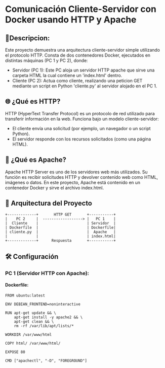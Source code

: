 # Comunicación Cliente-Servidor con Docker usando HTTP y Apache
## 📌Descripcion:
Este proyecto demuestra una arquitectura cliente-servidor simple utilizando el protocolo HTTP. Consta de dos contenedores Docker, ejecutados en distintas máquinas (PC 1 y PC 2), donde:
- Servidor (PC 1): Este PC aloja un servidor HTTP apache que sirve una carpeta HTML la cual contiene un 'index.html' dentro.
- Cliente (PC 2): Actua como cliente, realizando una peticion GET mediante un script en Python 'cliente.py' al servidor alojado en el PC 1.
## 🌐 ¿Qué es HTTP?
HTTP (HyperText Transfer Protocol) es un protocolo de red utilizado para transferir información en la web. Funciona bajo un modelo cliente-servidor:
- El cliente envía una solicitud (por ejemplo, un navegador o un script Python).
- El servidor responde con los recursos solicitados (como una página HTML).
## 🧱 ¿Qué es Apache?
Apache HTTP Server es uno de los servidores web más utilizados. Su función es recibir solicitudes HTTP y devolver contenido web como HTML, imágenes o datos. En este proyecto, Apache está contenido en un contenedor Docker y sirve el archivo index.html.
## 🐳 Arquitectura del Proyecto
```
+-------------+       HTTP GET       +-----------+
|    PC 2     |  ------------------> |   PC 1    |
|  Cliente    |                      | Servidor  |
| Dockerfile  |                      | Dockerfile|
| cliente.py  |                      |  Apache   |
|             |                      | index.html|
+-------------+      Respuesta       +-----------+
```
## 🛠️ Configuración
### PC 1 (Servidor HTTP con Apache):
#### Dockerfile:
```
FROM ubuntu:latest

ENV DEBIAN_FRONTEND=noninteractive

RUN apt-get update && \
    apt-get install -y apache2 && \
    apt-get clean && \
    rm -rf /var/lib/apt/lists/*

WORKDIR /var/www/html

COPY html/ /var/www/html/

EXPOSE 80

CMD ["apachectl", "-D", "FOREGROUND"]
```








